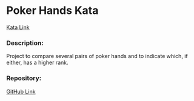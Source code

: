 # Poker Hands Kata
[Kata Link](https://codingdojo.org/kata/PokerHands/)

### Description:
Project to compare several pairs of poker hands and to indicate which, if either, has a higher rank.

### Repository:
[GitHub Link](https://github.com/JsonHoman/poker-hands)